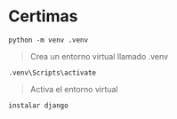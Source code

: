 # Certimas

`python -m venv .venv`
> Crea un entorno virtual llamado .venv

`.venv\Scripts\activate`
> Activa el entorno virtual

`instalar django`
